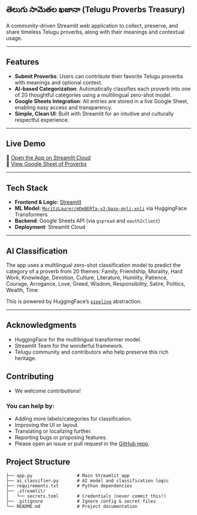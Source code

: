  ## తెలుగు సామెతల ఖజానా (Telugu Proverbs Treasury)

A community-driven Streamlit web application to collect, preserve, and share timeless Telugu proverbs, along with their meanings and contextual usage.

---

##  Features

-  **Submit Proverbs**: Users can contribute their favorite Telugu proverbs with meanings and optional context.
-  **AI-based Categorization**: Automatically classifies each proverb into one of 20 thoughtful categories using a multilingual zero-shot model.
-  **Google Sheets Integration**: All entries are stored in a live Google Sheet, enabling easy access and transparency.
-  **Simple, Clean UI**: Built with Streamlit for an intuitive and culturally respectful experience.

---

##  Live Demo

🔗 [Open the App on Streamlit Cloud](https://telugusamethalu.streamlit.app/)  
🔗 [View Google Sheet of Proverbs](https://docs.google.com/spreadsheets/d/1J3j-IwOJr3iZlB9x_bc-7v3_L8QQE1_cZa45aA6V140/edit?gid=0#gid=0)

---

##  Tech Stack

- **Frontend & Logic**: [Streamlit](https://streamlit.io/)
- **ML Model**: [`MoritzLaurer/mDeBERTa-v3-base-mnli-xnli`](https://huggingface.co/MoritzLaurer/mDeBERTa-v3-base-mnli-xnli) via HuggingFace Transformers
- **Backend**: Google Sheets API (via `gspread` and `oauth2client`)
- **Deployment**: Streamlit Cloud

---

##  AI Classification

The app uses a multilingual zero-shot classification model to predict the category of a proverb from 20 themes:
Family, Friendship, Morality, Hard Work, Knowledge, Devotion, Culture, Literature,
Humility, Patience, Courage, Arrogance, Love, Greed, Wisdom, Responsibility,
Satire, Politics, Wealth, Time


This is powered by HuggingFace’s [`pipeline`](https://huggingface.co/docs/transformers/main_classes/pipelines) abstraction.

---

## Acknowledgments
- HuggingFace  for the multilingual transformer model.
- Streamlit Team for the wonderful framework.
- Telugu community and contributors who help preserve this rich heritage.

 ## Contributing
- We welcome contributions!
  
### You can help by:
- Adding more labels/categories for classification.
- Improving the UI or layout.
- Translating or localizing further.
- Reporting bugs or proposing features.
- Please open an issue or pull request in the [GitHub repo](https://github.com/hemaannuja24/telugu_samethalu).

##  Project Structure

```plaintext
├── app.py                 # Main Streamlit app
├── ai_classifier.py       # AI model and classification logic
├── requirements.txt       # Python dependencies
├── .streamlit/
│   └── secrets.toml       # Credentials (never commit this!)
├── .gitignore             # Ignore config & secret files
└── README.md              # Project documentation
